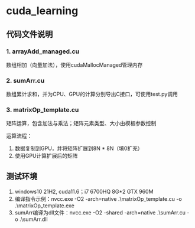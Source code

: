 # cuda_learning

## 代码文件说明
### 1. arrayAdd_managed.cu
 数组相加（向量加法），使用cudaMallocManaged管理内存

### 2. sumArr.cu
 数组累计求和，并为CPU、GPU的计算分别导出C接口，可使用test.py调用

### 3. matrixOp_template.cu
 矩阵运算，包含加法与乘法；矩阵元素类型、大小由模板参数控制

 运算流程：
 1. 数据复制到GPU，并将矩阵扩展到8N * 8N（填0扩充）
 2. 使用GPU计算扩展后的矩阵

## 测试环境
1. windows10 21H2, cuda11.6；i7 6700HQ 8G\*2 GTX 960M
2. 编译指令示例：nvcc.exe -O2 -arch=native .\matrixOp_template.cu -o .\matrixOp_template.exe
3. sumArr编译为dll文件：nvcc.exe -O2 -shared -arch=native .\sumArr.cu -o .\sumArr.dll

